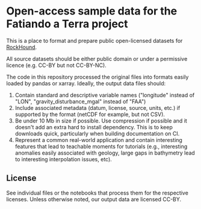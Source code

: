 # Open-access sample data for the Fatiando a Terra project

This is a place to format and prepare public open-licensed datasets for
[RockHound](https://github.com/fatiando/rockhound).

All source datasets should be either public domain or under a permissive
licence (e.g. CC-BY but not CC-BY-NC).

The code in this repository processed the original files into formats easily
loaded by pandas or xarray.
Ideally, the output data files should:

1. Contain standard and descriptive variable names ("longitude" instead of
   "LON", "gravity_disturbance_mgal" instead of "FAA")
1. Include associated metadata (datum, license, source, units, etc.) if
   supported by the format (netCDF for example, but not CSV).
1. Be under 10 Mb in size if possible. Use compression if possible and it
   doesn't add an extra hard to install dependency. This is to keep downloads
   quick, particularly when building documentation on CI.
1. Represent a common real-world application and contain interesting features
   that lead to teachable moments for tutorials (e.g., interesting anomalies
   easily associated with geology, large gaps in bathymetry lead to interesting
   interpolation issues, etc).


## License

See individual files or the notebooks that process them for the respective
licenses. Unless otherwise noted, our output data are licensed CC-BY.
